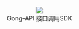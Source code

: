 <div align=center>
  <img src="http://101.34.252.118:9000/img/gif/jisoo.gif"/>
</div>
<center>Gong-API 接口调用SDK</center>
